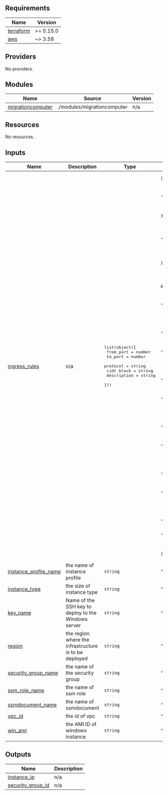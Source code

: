 ## Requirements

| Name | Version |
|------|---------|
| <a name="requirement_terraform"></a> [terraform](#requirement\_terraform) | >= 0.15.0 |
| <a name="requirement_aws"></a> [aws](#requirement\_aws) | ~> 3.58 |

## Providers

No providers.

## Modules

| Name | Source | Version |
|------|--------|---------|
| <a name="module_migrationcomputer"></a> [migrationcomputer](#module\_migrationcomputer) | ./modules/migrationcomputer | n/a |

## Resources

No resources.

## Inputs

| Name | Description | Type | Default | Required |
|------|-------------|------|---------|:--------:|
| <a name="input_ingress_rules"></a> [ingress\_rules](#input\_ingress\_rules) | n/a | <pre>list(object({<br>  from_port    = number<br>  to_port      = number<br>  protocol     = string<br>  cidr_block   = string<br>  description  = string<br>    }))</pre> | <pre>[<br>  {<br>    "cidr_block": "0.0.0.0/0",<br>    "description": "RDP",<br>    "from_port": 3389,<br>    "protocol": "tcp",<br>    "to_port": 3389<br>  },<br>  {<br>    "cidr_block": "0.0.0.0/0",<br>    "description": "DNS",<br>    "from_port": 53,<br>    "protocol": "tcp",<br>    "to_port": 53<br> }<br><br>  {<br>    "cidr_block": "0.0.0.0/0",<br>    "description": "Kerberos Authentication",<br>    "from_port": 88,<br>    "protocol": "tcp",<br>    "to_port": 88<br>  }<br><br>  {<br>    "cidr_block": "0.0.0.0/0",<br>    "description": "LDAP",<br>    "from_port": 389,<br>    "protocol": "tcp",<br>    "to_port": 389<br>  }<br><br>  {<br>    "cidr_block": "0.0.0.0/0",<br>    "description": "SMB",<br>    "from_port": 445,<br>    "protocol": "tcp",<br>    "to_port": 445<br>  }<br><br>  {<br>    "cidr_block": "0.0.0.0/0",<br>    "description": "LDAPS",<br>    "from_port": 636,<br>    "protocol": "tcp",<br>    "to_port": 636<br>  }<br><br>  {<br>    "cidr_block": "0.0.0.0/0",<br>    "description": "ADWS",<br>    "from_port": 9389,<br>    "protocol": "tcp",<br>    "to_port": 9389<br>  }<br><br>  {<br>    "cidr_block": "0.0.0.0/0",<br>    "description": "Powershell HTTP/HTTPS",<br>    "from_port": 5985,<br>    "protocol": "tcp",<br>    "to_port": 5986<br>  }<br> }<br>]</pre> | no |
| <a name="input_instance_profile_name"></a> [instance\_profile\_name](#input\_instance\_profile\_name) | the name of instance profile | `string` | `"ec2-ssm-profile"` | no |
| <a name="input_instance_type"></a> [instance\_type](#input\_instance\_type) | the  size of instance type | `string` | `"t2.medium"` | no |
| <a name="input_key_name"></a> [key\_name](#input\_key\_name) | Name of the SSH key to deploy to the Windows server | `string` | `"MAG_AD_Migration"` | no |
| <a name="input_region"></a> [region](#input\_region) | the region  where the infrastructure is to be deployed | `string` | `"us-west-2"` | no |
| <a name="input_security_group_name"></a> [security\_group\_name](#input\_security\_group\_name) | the name of the security group | `string` | `"MAG Security Group For AD Migration"` | no |
| <a name="input_ssm_role_name"></a> [ssm\_role\_name](#input\_ssm\_role\_name) | the name of ssm role | `string` | `"ec2-ssm-role"` | no |
| <a name="input_ssmdocument_name"></a> [ssmdocument\_name](#input\_ssmdocument\_name) | the name of ssmdocument | `string` | `"ec2-ssmrole-profile"` | no |
| <a name="input_vpc_id"></a> [vpc\_id](#input\_vpc\_id) | the id of vpc | `string` | `"vpc-062398958da5b533d"` | no |
| <a name="input_win_ami"></a> [win\_ami](#input\_win\_ami) | the AMI ID of windows instance | `string` | `"ami-0d94140e38e117dc8"` | no |

## Outputs

| Name | Description |
|------|-------------|
| <a name="output_instance_ip"></a> [instance\_ip](#output\_instance\_ip) | n/a |
| <a name="output_security_group_id"></a> [security\_group\_id](#output\_security\_group\_id) | n/a |
